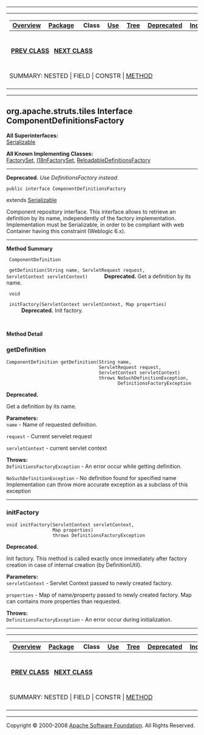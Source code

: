------------------------------------------------------------------------

<span id="navbar_top"></span> [](#skip-navbar_top "Skip navigation links")

<table>
<colgroup>
<col width="50%" />
<col width="50%" />
</colgroup>
<tbody>
<tr class="odd">
<td align="left"><span id="navbar_top_firstrow"></span>
<table>
<tbody>
<tr class="odd">
<td align="left"><a href="../../../../overview-summary.html.md"><strong>Overview</strong></a> </td>
<td align="left"><a href="package-summary.html.md"><strong>Package</strong></a> </td>
<td align="left"> <strong>Class</strong> </td>
<td align="left"><a href="class-use/ComponentDefinitionsFactory.html.md"><strong>Use</strong></a> </td>
<td align="left"><a href="package-tree.html.md"><strong>Tree</strong></a> </td>
<td align="left"><a href="../../../../deprecated-list.html.md"><strong>Deprecated</strong></a> </td>
<td align="left"><a href="../../../../index-all.html.md"><strong>Index</strong></a> </td>
<td align="left"><a href="../../../../help-doc.html.md"><strong>Help</strong></a> </td>
</tr>
</tbody>
</table></td>
<td align="left"></td>
</tr>
<tr class="even">
<td align="left"> <a href="../../../../org/apache/struts/tiles/ComponentDefinition.html.md" title="class in org.apache.struts.tiles"><strong>PREV CLASS</strong></a>   <a href="../../../../org/apache/struts/tiles/Controller.html" title="interface in org.apache.struts.tiles"><strong>NEXT CLASS</strong></a></td>
<td align="left"><a href="../../../../index.html.md?org/apache/struts/tiles/ComponentDefinitionsFactory.html"><strong>FRAMES</strong></a>    <a href="ComponentDefinitionsFactory.html"><strong>NO FRAMES</strong></a>    
<a href="../../../../allclasses-noframe.html.md"><strong>All Classes</strong></a></td>
</tr>
<tr class="odd">
<td align="left">SUMMARY: NESTED | FIELD | CONSTR | <a href="#method_summary">METHOD</a></td>
<td align="left">DETAIL: FIELD | CONSTR | <a href="#method_detail">METHOD</a></td>
</tr>
</tbody>
</table>

<span id="skip-navbar_top"></span>

------------------------------------------------------------------------

org.apache.struts.tiles
 Interface ComponentDefinitionsFactory
--------------------------------------

**All Superinterfaces:**  
[Serializable](http://java.sun.com/j2se/1.4.2/docs/api/java/io/Serializable.html.md?is-external=true "class or interface in java.io")

<!-- -->

**All Known Implementing Classes:**  
[FactorySet](../../../../org/apache/struts/tiles/xmlDefinition/FactorySet.html.md "class in org.apache.struts.tiles.xmlDefinition"), [I18nFactorySet](../../../../org/apache/struts/tiles/xmlDefinition/I18nFactorySet.html "class in org.apache.struts.tiles.xmlDefinition"), [ReloadableDefinitionsFactory](../../../../org/apache/struts/tiles/definition/ReloadableDefinitionsFactory.html "class in org.apache.struts.tiles.definition")

------------------------------------------------------------------------

**Deprecated.** *Use DefinitionsFactory instead.*

    public interface ComponentDefinitionsFactory

extends [Serializable](http://java.sun.com/j2se/1.4.2/docs/api/java/io/Serializable.html.md?is-external=true "class or interface in java.io")

Component repository interface. This interface allows to retrieve an definition by its name, independently of the factory implementation. Implementation must be Serializable, in order to be compliant with web Container having this constraint (Weblogic 6.x).

------------------------------------------------------------------------

<span id="method_summary"></span>

**Method Summary**

` ComponentDefinition`

` getDefinition(String name, ServletRequest request, ServletContext servletContext)`
           **Deprecated.** Get a definition by its name.

` void`

` initFactory(ServletContext servletContext, Map properties)`
           **Deprecated.** Init factory.

 

<span id="method_detail"></span>

**Method Detail**

### getDefinition

    ComponentDefinition getDefinition(String name,
                                      ServletRequest request,
                                      ServletContext servletContext)
                                      throws NoSuchDefinitionException,
                                             DefinitionsFactoryException

**Deprecated.** 

Get a definition by its name.

**Parameters:**  
`name` - Name of requested definition.

`request` - Current servelet request

`servletContext` - current servlet context

**Throws:**  
`DefinitionsFactoryException` - An error occur while getting definition.

`NoSuchDefinitionException` - No definition found for specified name Implementation can throw more accurate exception as a subclass of this exception

------------------------------------------------------------------------

### initFactory

    void initFactory(ServletContext servletContext,
                     Map properties)
                     throws DefinitionsFactoryException

**Deprecated.** 

Init factory. This method is called exactly once immediately after factory creation in case of internal creation (by DefinitionUtil).

**Parameters:**  
`servletContext` - Servlet Context passed to newly created factory.

`properties` - Map of name/property passed to newly created factory. Map can contains more properties than requested.

**Throws:**  
`DefinitionsFactoryException` - An error occur during initialization.

------------------------------------------------------------------------

<span id="navbar_bottom"></span> [](#skip-navbar_bottom "Skip navigation links")

<table>
<colgroup>
<col width="50%" />
<col width="50%" />
</colgroup>
<tbody>
<tr class="odd">
<td align="left"><span id="navbar_bottom_firstrow"></span>
<table>
<tbody>
<tr class="odd">
<td align="left"><a href="../../../../overview-summary.html.md"><strong>Overview</strong></a> </td>
<td align="left"><a href="package-summary.html.md"><strong>Package</strong></a> </td>
<td align="left"> <strong>Class</strong> </td>
<td align="left"><a href="class-use/ComponentDefinitionsFactory.html.md"><strong>Use</strong></a> </td>
<td align="left"><a href="package-tree.html.md"><strong>Tree</strong></a> </td>
<td align="left"><a href="../../../../deprecated-list.html.md"><strong>Deprecated</strong></a> </td>
<td align="left"><a href="../../../../index-all.html.md"><strong>Index</strong></a> </td>
<td align="left"><a href="../../../../help-doc.html.md"><strong>Help</strong></a> </td>
</tr>
</tbody>
</table></td>
<td align="left"></td>
</tr>
<tr class="even">
<td align="left"> <a href="../../../../org/apache/struts/tiles/ComponentDefinition.html.md" title="class in org.apache.struts.tiles"><strong>PREV CLASS</strong></a>   <a href="../../../../org/apache/struts/tiles/Controller.html" title="interface in org.apache.struts.tiles"><strong>NEXT CLASS</strong></a></td>
<td align="left"><a href="../../../../index.html.md?org/apache/struts/tiles/ComponentDefinitionsFactory.html"><strong>FRAMES</strong></a>    <a href="ComponentDefinitionsFactory.html"><strong>NO FRAMES</strong></a>    
<a href="../../../../allclasses-noframe.html.md"><strong>All Classes</strong></a></td>
</tr>
<tr class="odd">
<td align="left">SUMMARY: NESTED | FIELD | CONSTR | <a href="#method_summary">METHOD</a></td>
<td align="left">DETAIL: FIELD | CONSTR | <a href="#method_detail">METHOD</a></td>
</tr>
</tbody>
</table>

<span id="skip-navbar_bottom"></span>

------------------------------------------------------------------------

Copyright © 2000-2008 [Apache Software Foundation](http://www.apache.org/). All Rights Reserved.
